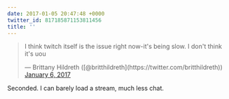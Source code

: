 ```yaml
---
date: 2017-01-05 20:47:48 +0000
twitter_id: 817185871153811456
title: ''
---
```


<blockquote class="twitter-tweet"><p lang="en" dir="ltr">I think twitch itself is the issue right now-it&#39;s being slow. I don&#39;t think it&#39;s uou</p>&mdash; Brittany Hildreth ([@britthildreth](https://twitter.com/britthildreth)) <a href="https://twitter.com/britthildreth/status/817185588587745282?ref_src=twsrc%5Etfw">January 6, 2017</a></blockquote>
<script async src="https://platform.twitter.com/widgets.js" charset="utf-8"></script>

Seconded. I can barely load a stream, much less chat.
